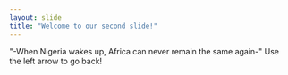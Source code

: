 ```yaml
---
layout: slide
title: "Welcome to our second slide!"
---
```

"-When Nigeria wakes up, Africa can never remain the same again-"
Use the left arrow to go back!
